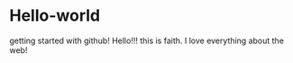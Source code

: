 # Hello-world
getting started with github!
Hello!!! this is faith. I love everything about the web!
